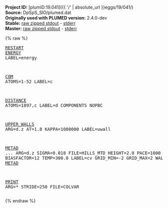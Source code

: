 **Project ID:** [plumID:19.041]({{ '/' | absolute_url }}eggs/19/041/)  
**Source:** DpSpS_SIO/plumed.dat  
**Originally used with PLUMED version:** 2.4.0-dev  
**Stable:** [raw zipped stdout](plumed.dat.plumed.stdout.txt.zip) - [stderr](plumed.dat.plumed.stderr)  
**Master:** [raw zipped stdout](plumed.dat.plumed_master.stdout.txt.zip) - [stderr](plumed.dat.plumed_master.stderr)  

{% raw %}<pre>
<a href="https://plumed.github.io/doc-master/user-doc/html/_r_e_s_t_a_r_t.html">RESTART</a>
<a href="https://plumed.github.io/doc-master/user-doc/html/_e_n_e_r_g_y.html">ENERGY</a> LABEL=energy

<a href="https://plumed.github.io/doc-master/user-doc/html/_c_o_m.html">COM</a> ATOMS=1-52 LABEL=c

<a href="https://plumed.github.io/doc-master/user-doc/html/_d_i_s_t_a_n_c_e.html">DISTANCE</a> ATOMS=1897,c LABEL=d COMPONENTS NOPBC

<a href="https://plumed.github.io/doc-master/user-doc/html/_u_p_p_e_r__w_a_l_l_s.html">UPPER_WALLS</a> ARG=d.z AT=1.8 KAPPA=1000000 LABEL=uwall  

<a href="https://plumed.github.io/doc-master/user-doc/html/_m_e_t_a_d.html">METAD</a> ...
ARG=d.z SIGMA=0.018 FILE=HILLS_MTD HEIGHT=2.0 PACE=1000 BIASFACTOR=12 TEMP=300.0 LABEL=cv
GRID_MIN=-2
GRID_MAX=2
WALKERS_MPI
... <a href="https://plumed.github.io/doc-master/user-doc/html/_m_e_t_a_d.html">METAD</a>


<a href="https://plumed.github.io/doc-master/user-doc/html/_p_r_i_n_t.html">PRINT</a> ARG=* STRIDE=250 FILE=COLVAR
</pre>{% endraw %}
